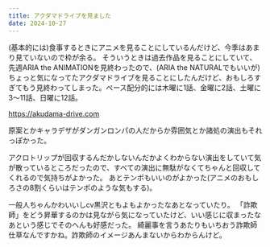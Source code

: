 ```yaml
---
title: アクダマドライブを見ました
date: 2024-10-27
---
```


(基本的には)食事するときにアニメを見ることにしているんだけど、今季はあまり見ていないので枠が余る。
そういうときは過去作品を見ることにしていて、先週ARIA the ANIMATIONを見終わったので、(ARIA the NATURALでもいいが)ちょっと気になってたアクダマドライブを見ることにしたんだけど、おもしろすぎてもう見終わってしまった。ペース配分的には木曜に1話、金曜に2話、土曜に3〜11話、日曜に12話。

<https://akudama-drive.com>

原案とかキャラデザがダンガンロンパの人だからか雰囲気とか諸処の演出もそれっぽかった。

アクロトリップが回収するんだかしないんだかよくわからない演出をしていて気が散っているところだったので、すべての演出に無駄がなくてちゃんと回収してくれるので気持ちがよかった。
あとテンポもいいのがよかった(アニメのおもしろさの8割くらいはテンポのような気もする)。

一般人ちゃんかわいいしcv黒沢ともよもよかったなあとなっていたり。
「詐欺師」をどう昇華するのかは見ながら気になっていたけど、いい感じに収まったなあという感じでそのへんも好感だった。
綺麗事を言うあたりもいちおう詐欺師仕草なんですかね。詐欺師のイメージあんまないからわからんけど。
